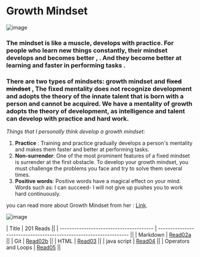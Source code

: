 # Growth Mindset
![image](https://thumbs.dreamstime.com/z/fixed-mindset-vs-growth-concept-hand-drawing-success-black-marker-transparent-wipe-board-149297162.jpg)
### The mindset is like a muscle, develops with practice. For people who learn new things constantly, their mindset develops and becomes better , . And they become better at learning and faster in performing tasks .

### There are two types of mindsets: growth mindset and ~~fixed mindset~~ , The fixed mentality does not recognize development and adopts the theory of the innate talent that is born with a person and cannot be acquired. We have a mentality of growth adopts the theory of development, as intelligence and talent can develop with practice and hard work.

*Things that I personally think develop a growth mindset:*
 1. **Practice** : Training and practice gradually develops a person's mentality and makes them faster and better at performing tasks.
 2. **Non-surrender**: One of the most prominent features of a fixed mindset is surrender at the first obstacle. To develop your growth mindset, you must challenge the problems you face and try to solve them several times.
 3. **Positive words**: Positive words have a magical effect on your mind. Words such as: I can succeed- I will not give up pushes you to work hard continuously.

 you can read more about Growth Mindset from her : [Link](https://www.atlassian.com/blog/inside-atlassian/growth-mindset).

 ![image](https://www.ntaskmanager.com/wp-content/uploads/2019/05/fixed-vs-growth-mindset-blog-header-2.png)




| Title                                   | 201 Reads                                                          ||
| --------------------------------------- | ------------------------------------------------------------------ ||
| Markdown                                | [Read02a](https://hamzhsuilik.github.io/reading-notes/read2a)      ||
| Git                                     | [Read02b](https://hamzhsuilik.github.io/reading-notes/read2b)      ||
| HTML                                    | [Read03](https://hamzhsuilik.github.io/reading-notes/read3)        ||
| java script                             | [Read04](https://hamzhsuilik.github.io/reading-notes/read4)        ||
| Operators and Loops                     | [Read05](https://hamzhsuilik.github.io/reading-notes/read5)        ||